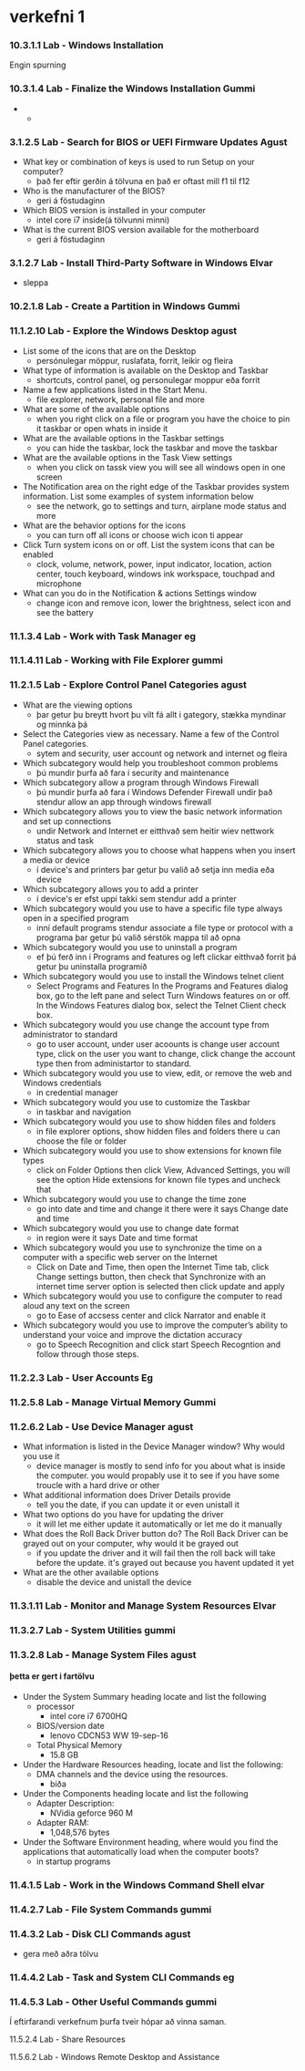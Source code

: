 # verkefni 1

### 10.3.1.1 Lab - Windows Installation

Engin spurning
### 10.3.1.4 Lab - Finalize the Windows Installation Gummi
* 
  * 

### 3.1.2.5 Lab - Search for BIOS or UEFI Firmware Updates Agust
* What key or combination of keys is used to run Setup on your computer?
  * það fer eftir gerðin á tölvuna en það er oftast mill f1 til f12
* Who is the manufacturer of the BIOS?
  *  geri á föstudaginn
* Which BIOS version is installed in your computer
  * intel core i7 inside(á tölvunni minni)
* What is the current BIOS version available for the motherboard
  * geri á föstudaginn

### 3.1.2.7 Lab - Install Third-Party Software in Windows Elvar
* sleppa 

### 10.2.1.8 Lab - Create a Partition in Windows Gummi

### 11.1.2.10 Lab - Explore the Windows Desktop agust
* List some of the icons that are on the Desktop
  * persónulegar möppur, ruslafata, forrit, leikir og  fleira
* What type of information is available on the Desktop and Taskbar
  * shortcuts, control panel, og personulegar moppur eða forrit
* Name a few applications listed in the Start Menu.
  * file explorer, network, personal file and more
* What are some of the available options
  * when you right click on a file or program you have the choice to pin it taskbar or open whats in inside it
* What are the available options in the Taskbar settings
  *  you can hide the taskbar, lock the taskbar and move the taskbar
* What are the available options in the Task View settings
  * when you click on tassk view you will see all windows open in one screen
* The Notification area on the right edge of the Taskbar provides system information.
List some examples of system information below
  * see the network, go to settings and turn, airplane mode status and more
* What are the behavior options for the icons
  * you can turn off all icons or choose wich icon ti appear
* Click Turn system icons on or off. List the system icons that can be enabled
  * clock, volume, network, power, input indicator, location, action center, touch keyboard, windows ink workspace, touchpad and microphone
* What can you do in the Notification & actions Settings window
  * change icon and remove icon, lower the brightness, select icon and see the battery

### 11.1.3.4 Lab - Work with Task Manager eg

### 11.1.4.11 Lab - Working with File Explorer gummi

### 11.2.1.5 Lab - Explore Control Panel Categories agust
 * What are the viewing options
   * þar getur þu breytt hvort þu vilt fá allt i gategory, stækka myndinar og minnka þá
 * Select the Categories view as necessary.
Name a few of the Control Panel categories.
   * sytem and security, user account og network and internet og fleira
 * Which subcategory would help you troubleshoot common problems
   * þú mundir þurfa að fara í security and maintenance
 * Which subcategory allow a program through Windows Firewall
   * þú mundir þurfa að fara í Windows Defender Firewall undir það stendur allow an app through windows firewall
 * Which subcategory allows you to view the basic network information and set up connections
   * undir Network and Internet er eitthvað sem heitir wiev nettwork status and task
 * Which subcategory allows you to choose what happens when you insert a media or device
   * í device's and printers þar getur þu valið að setja inn media eða device
 * Which subcategory allows you to add a printer
   * í device's er efst uppi takki sem stendur add a printer 
 * Which subcategory would you use to have a specific file type always open in a specified program
   * inní default programs stendur associate a file type or protocol with a programa þar getur þú valið sérstök mappa til að opna
 * Which subcategory would you use to uninstall a program
   * ef þú ferð inn í Programs and features og left clickar eitthvað forrit þá getur þu uninstalla programið
 * Which subcategory would you use to install the Windows telnet client
   * Select Programs and Features In the Programs and Features dialog box, go to the left pane and select Turn Windows features on or off.
In the Windows Features dialog box, select the Telnet Client check box.
 * Which subcategory would you use change the account type from administrator to standard
   * go to user account, under user acoounts is change user account type, click on the user you want to change, click change the account type then from administartor to standard.
 * Which subcategory would you use to view, edit, or remove the web and Windows credentials
   * in credential manager
 * Which subcategory would you use to customize the Taskbar
   * in taskbar and navigation
 * Which subcategory would you use to show hidden files and folders
   * in file explorer options, show hidden files and folders there u can choose the file or folder
 * Which subcategory would you use to show extensions for known file types
   * click on Folder Options then click View, Advanced Settings, you will see the option Hide extensions for known file types and uncheck that
 * Which subcategory would you use to change the time zone
   * go into date and time and change it there were it says Change date and time
 * Which subcategory would you use to change date format
   * in region were it says Date and time format
 * Which subcategory would you use to synchronize the time on a computer with a specific web server on the
Internet
   * Click on Date and Time, then open the Internet Time tab, click Change settings button, then check that Synchronize with an internet time server option is selected then click update and apply
 * Which subcategory would you use to configure the computer to read aloud any text on the screen
   * go to Ease of accsess center and click Narrator and enable it
 * Which subcategory would you use to improve the computer’s ability to understand your voice and improve the dictation accuracy
   * go to Speech Recognition and click start Speech Recogntion and follow through those steps.

### 11.2.2.3 Lab - User Accounts Eg

### 11.2.5.8 Lab - Manage Virtual Memory Gummi

### 11.2.6.2 Lab - Use Device Manager agust
* What information is listed in the Device Manager window? Why would you use it
  * device manager is mostly to send info for you about what is inside the computer. you would propably use it to see if you have some troucle with a hard drive or other
* What additional information does Driver Details provide
  * tell you the date, if you can update it or even unistall it
* What two options do you have for updating the driver
  * it will let me either update it automatically or let me do it manually
* What does the Roll Back Driver button do? The Roll Back Driver can be grayed out on your computer,
why would it be grayed out
  * if you update the driver and it will fail then the roll back will take before the update. it's grayed out because you havent updated it yet
* What are the other available options
  * disable the device and unistall the device


### 11.3.1.11 Lab - Monitor and Manage System Resources Elvar

### 11.3.2.7 Lab - System Utilities gummi

### 11.3.2.8 Lab - Manage System Files agust
#### þetta er gert i fartölvu
* Under the System Summary heading locate and list the following
  * processor
    *  intel core i7 6700HQ
  * BIOS/version date
    * lenovo CDCN53 WW 19-sep-16
  * Total Physical Memory
    * 15.8 GB
* Under the Hardware Resources heading, locate and list the following:
  * DMA channels and the device using the resources.
    * biða
* Under the Components heading locate and list the following
  * Adapter Description:
    * NVidia geforce 960 M
  * Adapter RAM:
    * 1,048,576 bytes
* Under the Software Environment heading, where would you find the applications that automatically load
when the computer boots?
  * in startup programs



### 11.4.1.5 Lab - Work in the Windows Command Shell elvar

### 11.4.2.7 Lab - File System Commands gummi

### 11.4.3.2 Lab - Disk CLI Commands agust
 * gera með aðra tölvu

### 11.4.4.2 Lab - Task and System CLI Commands eg

### 11.4.5.3 Lab - Other Useful Commands gummi

Í eftirfarandi verkefnum þurfa tveir hópar að vinna saman.

11.5.2.4 Lab - Share Resources

11.5.6.2 Lab - Windows Remote Desktop and Assistance
